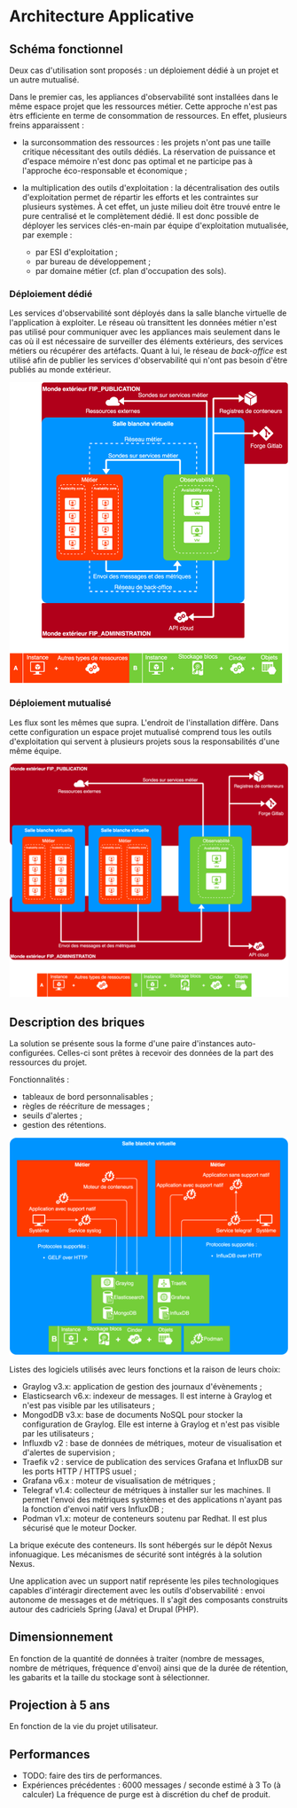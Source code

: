 # Architecture Applicative

## Schéma fonctionnel

Deux cas d'utilisation sont proposés : un déploiement dédié à un projet et un
autre mutualisé.

Dans le premier cas, les appliances d'observabilité sont installées dans le même
espace projet que les ressources métier. Cette approche n'est pas ètrs
efficiente en terme de consommation de ressources. En effet, plusieurs freins
apparaissent :

* la surconsommation des ressources : les projets n'ont pas une taille critique
nécessitant des outils dédiés. La réservation de puissance et d'espace mémoire
n'est donc pas optimal et ne participe pas à l'approche éco-responsable et
économique ;

* la multiplication des outils d'exploitation : la décentralisation des outils
d'exploitation permet de répartir les efforts et les contraintes sur plusieurs
systèmes. À cet effet, un juste milieu doit être trouvé entre le pure
centralisé et le complètement dédié. Il est donc possible de déployer les
services clés-en-main par équipe d'exploitation mutualisée, par exemple :

  * par ESI d'exploitation ;
  * par bureau de développement ;
  * par domaine métier (cf. plan d'occupation des sols).

### Déploiement dédié

Les services d'observabilité sont déployés dans la salle blanche virtuelle de
l'application à exploiter. Le réseau où transittent les données métier n'est
pas utilisé pour communiquer avec les appliances mais seulement dans le cas où
il est nécessaire de surveiller des éléments extérieurs, des services métiers
ou récupérer des artéfacts. Quant à lui, le réseau de *back-office* est utilisé
afin de publier les services d'observabilité qui n'ont pas besoin d'être publiés
au monde extérieur.

![Architecture applicative dédiée à un projet](./placement.png)

### Déploiement mutualisé

Les flux sont les mêmes que supra. L'endroit de l'installation diffère. Dans
cette configuration un espace projet mutualisé comprend tous les outils
d'exploitation qui servent à plusieurs projets sous la responsabilités d'une
même équipe.

![Architecture applicative mutualisée](./placement_mutu.png)

## Description des briques

La solution se présente sous la forme d'une paire d'instances auto-configurées.
Celles-ci sont prêtes à recevoir des données de la part des ressources du
projet.

Fonctionnalités :

* tableaux de bord personnalisables ;
* règles de réécriture de messages ;
* seuils d'alertes ;
* gestion des rétentions.

![Architecture interne](./briques.png)

Listes des logiciels utilisés avec leurs fonctions et la raison de leurs choix:

- Graylog v3.x: application de gestion des journaux d'évènements ;
- Elasticsearch v6.x: indexeur de messages. Il est interne à Graylog et n'est
  pas visible par les utilisateurs ;
- MongodDB v3.x: base de documents NoSQL pour stocker la configuration de
  Graylog. Elle est interne à Graylog et n'est pas visible par les
  utilisateurs ;
- Influxdb v2 : base de données de métriques, moteur de visualisation et
  d'alertes de supervision ;
- Traefik v2 : service de publication des services Grafana et InfluxDB sur les
  ports HTTP / HTTPS usuel ;
- Grafana v6.x : moteur de visualisation de métriques ;
- Telegraf v1.4: collecteur de métriques à installer sur les machines. Il permet
  l'envoi des métriques systèmes et des applications n'ayant pas la fonction
  d'envoi natif vers InfluxDB ;
- Podman v1.x: moteur de conteneurs soutenu par Redhat. Il est plus sécurisé que
  le moteur Docker.

La brique exécute des conteneurs. Ils sont hébergés sur le dépôt Nexus
infonuagique. Les mécanismes de sécurité sont intégrés à la solution Nexus.

Une application avec un support natif représente les piles technologiques
capables d'intéragir directement avec les outils d'observabilité : envoi
autonome de messages et de métriques. Il s'agit des composants construits
autour des cadriciels Spring (Java) et Drupal (PHP).

## Dimensionnement

En fonction de la quantité de données à traiter (nombre de messages, nombre de
métriques, fréquence d'envoi) ainsi que de la durée de rétention, les gabarits
et la taille du stockage sont à sélectionner.

## Projection à 5 ans

En fonction de la vie du projet utilisateur.

## Performances

* TODO: faire des tirs de performances.
* Expériences précédentes : 6000 messages / seconde estimé à 3 To (à calculer)
La fréquence de purge est à discrétion du chef de produit.

